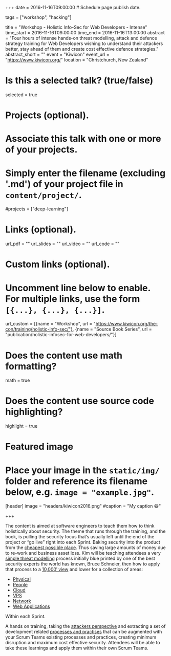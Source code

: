 +++
date = 2016-11-16T09:00:00  # Schedule page publish date.

tags = ["workshop", "hacking"]

title = "Workshop - Holistic Info-Sec for Web Developers - Intense"
time_start = 2016-11-16T09:00:00
time_end = 2016-11-16T13:00:00
abstract = "Four hours of intense hands-on threat modelling, attack and defence strategy training for Web Developers wishing to understand their attackers better, stay ahead of them and create cost effective defence strategies."
abstract_short = ""
event = "Kiwicon"
event_url = "https://www.kiwicon.org/"
location = "Christchurch, New Zealand"

# Is this a selected talk? (true/false)
selected = true

# Projects (optional).
#   Associate this talk with one or more of your projects.
#   Simply enter the filename (excluding '.md') of your project file in `content/project/`.
#projects = ["deep-learning"]

# Links (optional).
url_pdf = ""
url_slides = ""
url_video = ""
url_code = ""

# Custom links (optional).
#   Uncomment line below to enable. For multiple links, use the form `[{...}, {...}, {...}]`.
url_custom = [{name = "Workshop", url = "https://www.kiwicon.org/the-con/training/holistic-info-sec/"}, {name = "Source Book Series", url = "publication/holistic-infosec-for-web-developers/"}]


# Does the content use math formatting?
math = true

# Does the content use source code highlighting?
highlight = true

# Featured image
# Place your image in the `static/img/` folder and reference its filename below, e.g. `image = "example.jpg"`.
[header]
image = "headers/kiwicon2016.png"
#caption = "My caption :smile:"

+++


The content is aimed at software engineers to teach them how to think holistically about security. The theme that runs through the training, and the book, is pulling the security focus that’s usually left until the end of the project or “go live” right into each Sprint. Baking security into the product from the [cheapest possible place](https://f0.holisticinfosecforwebdevelopers.com/chap06.html#leanpub-auto-cheapest-place-to-deal-with-defects). Thus saving large amounts of money due to re-work and business asset loss. Kim will be teaching attendees a very [simple threat modelling](https://f0.holisticinfosecforwebdevelopers.com/chap03.html#starting-with-the-30000-foot-view) process initially blue printed by one of the best security experts the world has known, Bruce Schneier, then how to apply that process to a [10,000′ view](https://f0.holisticinfosecforwebdevelopers.com/chap04.html#10000-foot-view-and-lower) and lower for a collection of areas:

* [Physical](http://f0.holisticinfosecforwebdevelopers.com/chap07.html#physical)
* [People](http://f0.holisticinfosecforwebdevelopers.com/chap08.html#people)
* [Cloud](http://f1.holisticinfosecforwebdevelopers.com/chap05.html#cloud)
* [VPS](http://f1.holisticinfosecforwebdevelopers.com/chap03.html#vps)
* [Network](http://f1.holisticinfosecforwebdevelopers.com/chap04.html#network) 
* [Web Applications](http://f1.holisticinfosecforwebdevelopers.com/chap06.html#web-applications)

Within each Sprint.

A hands on training, taking the [attackers perspective](https://f0.holisticinfosecforwebdevelopers.com/chap06.html#process-and-practises-penetration-testing) and extracting a set of development related [processes and practises](https://f0.holisticinfosecforwebdevelopers.com/chap06.html#process-and-practises-agile-development-and-practices) that can be augmented with your Scrum Teams existing processes and practices, creating minimum disruption and maximum cost effective security. Attendees will be able to take these learnings and apply them within their own Scrum Teams.
